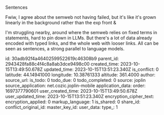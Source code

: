 Sentences

Fwiw, I agree about the semweb not having failed, but it's like it's grown linearly in the background rather than the exp front &

I'm struggling nearby, around where the semweb relies on fixed terms in statements, hard to pin down in LLMs. But there's a lot of data already encoded with typed links, and the whole web with looser links. All can be seen as sentences, a strong parallel to language models.

id: 30adb92f4a46402599522619c46308b9
parent_id: 2943428fa88c4f4c8a8ab3dce9498c00
created_time: 2023-10-15T13:49:50.678Z
updated_time: 2023-10-15T13:51:23.340Z
is_conflict: 0
latitude: 44.14941000
longitude: 10.38761333
altitude: 361.4000
author: 
source_url: 
is_todo: 0
todo_due: 0
todo_completed: 0
source: joplin
source_application: net.cozic.joplin-mobile
application_data: 
order: 1697377790601
user_created_time: 2023-10-15T13:49:50.678Z
user_updated_time: 2023-10-15T13:51:23.340Z
encryption_cipher_text: 
encryption_applied: 0
markup_language: 1
is_shared: 0
share_id: 
conflict_original_id: 
master_key_id: 
user_data: 
type_: 1